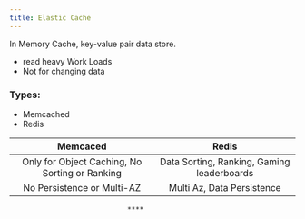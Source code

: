 ```yaml
---
title: Elastic Cache
---
```


In Memory Cache, key-value pair data store. 
- read heavy Work Loads
- Not for changing data

### Types:
- Memcached
- Redis

|                  **Memcaced**                  |                 **Redis**                  |
|:----------------------------------------------:|:------------------------------------------:|
| Only for Object Caching, No Sorting or Ranking | Data Sorting, Ranking, Gaming leaderboards |
|           No Persistence or Multi-AZ           |         Multi Az, Data Persistence         |
                                 ****
